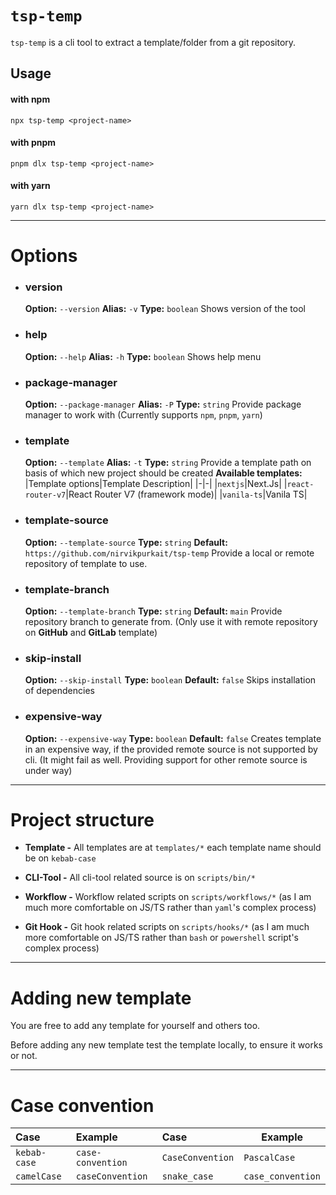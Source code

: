 # `tsp-temp`

`tsp-temp` is a cli tool to extract a template/folder from a git repository.

## Usage

#### with npm

```
npx tsp-temp <project-name>
```

#### with pnpm

```
pnpm dlx tsp-temp <project-name>
```

#### with yarn

```
yarn dlx tsp-temp <project-name>
```

---

# Options

- ### version

  **Option:** `--version`
  **Alias:** `-v`
  **Type:** `boolean`
  Shows version of the tool

- ### help

  **Option:** `--help`
  **Alias:** `-h`
  **Type:** `boolean`
  Shows help menu

- ### package-manager

  **Option:** `--package-manager`
  **Alias:** `-P`
  **Type:** `string`
  Provide package manager to work with
  (Currently supports `npm`, `pnpm`, `yarn`)

- ### template

  **Option:** `--template`
  **Alias:** `-t`
  **Type:** `string`
  Provide a template path on basis of which new project should be created
  **Available templates:**
  |Template options|Template Description|
  |-|-|
  |`nextjs`|Next.Js|
  |`react-router-v7`|React Router V7 (framework mode)|
  |`vanila-ts`|Vanila TS|

- ### template-source

  **Option:** `--template-source`
  **Type:** `string`
  **Default:** `https://github.com/nirvikpurkait/tsp-temp`
  Provide a local or remote repository of template to use.

- ### template-branch

  **Option:** `--template-branch`
  **Type:** `string`
  **Default:** `main`
  Provide repository branch to generate from.
  (Only use it with remote repository on **GitHub** and **GitLab** template)

- ### skip-install

  **Option:** `--skip-install`
  **Type:** `boolean`
  **Default:** `false`
  Skips installation of dependencies

- ### expensive-way

  **Option:** `--expensive-way`
  **Type:** `boolean`
  **Default:** `false`
  Creates template in an expensive way, if the provided remote source is not supported by cli.
  (It might fail as well. Providing support for other remote source is under way)

---

# Project structure

- **Template -** All templates are at `templates/*` each template name should be on `kebab-case`

- **CLI-Tool -** All cli-tool related source is on `scripts/bin/*`

- **Workflow -** Workflow related scripts on `scripts/workflows/*` (as I am much more comfortable on JS/TS rather than `yaml`'s complex process)

- **Git Hook -** Git hook related scripts on `scripts/hooks/*` (as I am much more comfortable on JS/TS rather than `bash` or `powershell` script's complex process)

---

# Adding new template

You are free to add any template for yourself and others too.

Before adding any new template test the template locally, to ensure it works or not.

---

# Case convention

| Case         | Example           | Case             | Example           |
| :----------- | :---------------- | :--------------- | ----------------- |
| `kebab-case` | `case-convention` | `CaseConvention` | `PascalCase`      |
| `camelCase`  | `caseConvention`  | `snake_case`     | `case_convention` |
